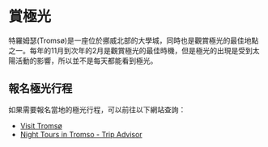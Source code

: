 # 賞極光

特羅姆瑟(Tromsø)是一座位於挪威北部的大學城，同時也是觀賞極光的最佳地點之一。每年的11月到次年的2月是觀賞極光的最佳時機，但是極光的出現是受到太陽活動的影響，所以並不是每天都能看到極光。

## 報名極光行程

如果需要報名當地的極光行程，可以前往以下網站查詢：

- [Visit Tromsø](https://www.visittromso.no/booking-activities)
- [Night Tours in Tromso - Trip Advisor](https://www.tripadvisor.com/Attractions-g190475-Activities-c42-t233-Tromso_Troms_Northern_Norway.html)
